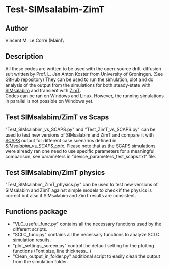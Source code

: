 # Test-SIMsalabim-ZimT

## Author
Vincent M. Le Corre (Main)\

## Description
All these codes are written to be used with the open-source drift-diffusion suit written by Prof. L. Jan Anton Koster from University of Groningen. (See [GitHub repository](https://github.com/kostergroup)) They can be used to run the simulation, plot and do analysis of the output from the simulations for both steady-state with [SIMsalabim](https://github.com/kostergroup/SIMsalabim) and transient with [ZimT](https://github.com/kostergroup/SIMsalabim).\
Codes can be ran on Windows and Linux. However, the running simulations in parallel is not possible on Windows yet. 

## Test SIMsalabim/ZimT vs Scaps
"Test_SIMsalabim_vs_SCAPS.py" and "Test_ZimT_vs_SCAPS.py" can be used to test new versions of SIMsalabim and ZimT and compare it with [SCAPS](http://scaps.elis.ugent.be/) output for different case scenarios defined in *SIMsalabim_vs_SCAPS.pptx*. Please note that as the SCAPS simulations were already ran one need to use specific parameters for a meaningful comparison, see parameters in "device_parameters_test_scaps.txt" file.

## Test SIMsalabim/ZimT physics
"Test_SIMsalabim_ZimT_physics.py" can be used to test new versions of SIMsalabim and ZimT against simple models to check if the physics is correct but also if SIMsalabim and ZimT results are consistent.

## Functions package
- "VLC_useful_func.py" contains all the necessary functions used by the different scripts.
- "SCLC_func.py" contains all the necessary functions to analyze SCLC simulation results.
- "plot_settings_screen.py" control the default setting for the plotting functions (Font size, line thickness...)
- "Clean_output_in_folder.py" additional script to easily clean the output from the simulation folder.

